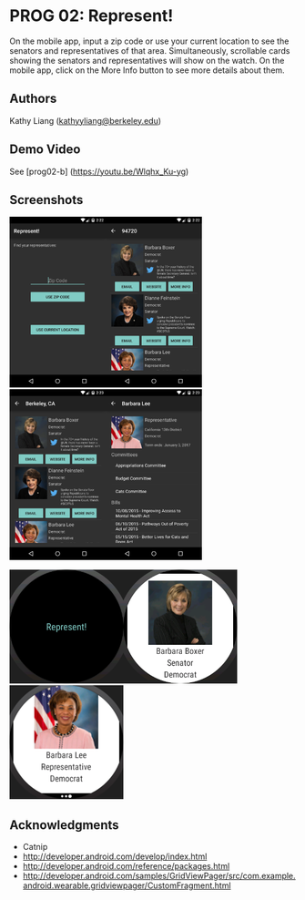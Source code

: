 # PROG 02: Represent!

On the mobile app, input a zip code or use your current location to see the senators and representatives of that area. Simultaneously, scrollable cards showing the senators and representatives will show on the watch. On the mobile app, click on the More Info button to see more details about them.

## Authors

Kathy Liang ([kathyyliang@berkeley.edu](mailto:kathyyliang@berkeley.edu))

## Demo Video

See [prog02-b] (https://youtu.be/Wlqhx_Ku-yg)

## Screenshots

<img src="screenshots/device-2016-03-04-232226.png" height="300" alt="Screenshot"/><img src="screenshots/device-2016-03-04-232254.png" height="300" alt="Screenshot"/><img src="screenshots/device-2016-03-04-232315.png" height="300" alt="Screenshot"/><img src="screenshots/device-2016-03-04-232336.png" height="300" alt="Screenshot"/>

<img src="screenshots/device-2016-03-04-232358.png" height="200" alt="Screenshot"/><img src="screenshots/device-2016-03-04-232506.png" height="200" alt="Screenshot"/><img src="screenshots/device-2016-03-04-232507.png" height="200" alt="Screenshot"/>

## Acknowledgments

* Catnip
* http://developer.android.com/develop/index.html
* http://developer.android.com/reference/packages.html
* http://developer.android.com/samples/GridViewPager/src/com.example.android.wearable.gridviewpager/CustomFragment.html

